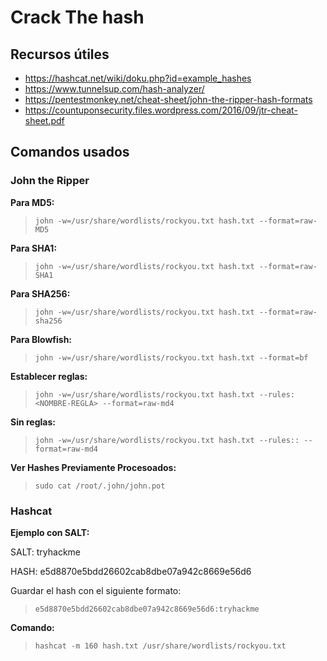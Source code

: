 # Crack The hash

## Recursos útiles
- https://hashcat.net/wiki/doku.php?id=example_hashes
- https://www.tunnelsup.com/hash-analyzer/
- https://pentestmonkey.net/cheat-sheet/john-the-ripper-hash-formats
- https://countuponsecurity.files.wordpress.com/2016/09/jtr-cheat-sheet.pdf


## Comandos usados

### John the Ripper

**Para MD5:**
> `john -w=/usr/share/wordlists/rockyou.txt hash.txt --format=raw-MD5`

**Para SHA1:**
> `john -w=/usr/share/wordlists/rockyou.txt hash.txt --format=raw-SHA1`

**Para SHA256:**
> `john -w=/usr/share/wordlists/rockyou.txt hash.txt --format=raw-sha256`

**Para Blowfish:**
> `john -w=/usr/share/wordlists/rockyou.txt hash.txt --format=bf`

**Establecer reglas:**
> `john -w=/usr/share/wordlists/rockyou.txt hash.txt --rules:<NOMBRE-REGLA> --format=raw-md4`

**Sin reglas:**
> `john -w=/usr/share/wordlists/rockyou.txt hash.txt --rules:: --format=raw-md4`

**Ver Hashes Previamente Procesoados:**
> `sudo cat /root/.john/john.pot`

### Hashcat

**Ejemplo con SALT:**

SALT: tryhackme

HASH: e5d8870e5bdd26602cab8dbe07a942c8669e56d6

Guardar el hash con el siguiente formato:
> `e5d8870e5bdd26602cab8dbe07a942c8669e56d6:tryhackme`

**Comando:**
> `hashcat -m 160 hash.txt /usr/share/wordlists/rockyou.txt`





